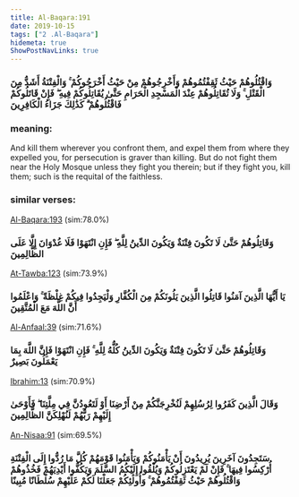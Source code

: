```yaml
---
title: Al-Baqara:191
date: 2019-10-15
tags: ["2 .Al-Baqara"]
hidemeta: true 
ShowPostNavLinks: true 
---
```

### وَاقْتُلُوهُمْ حَيْثُ ثَقِفْتُمُوهُمْ وَأَخْرِجُوهُمْ مِنْ حَيْثُ أَخْرَجُوكُمْ ۚ وَالْفِتْنَةُ أَشَدُّ مِنَ الْقَتْلِ ۚ وَلَا تُقَاتِلُوهُمْ عِنْدَ الْمَسْجِدِ الْحَرَامِ حَتَّىٰ يُقَاتِلُوكُمْ فِيهِ ۖ فَإِنْ قَاتَلُوكُمْ فَاقْتُلُوهُمْ ۗ كَذَٰلِكَ جَزَاءُ الْكَافِرِينَ
### meaning: 
And kill them wherever you confront them, and expel them from where they expelled you, for persecution is graver than killing. But do not fight them near the Holy Mosque unless they fight you therein; but if they fight you, kill them; such is the requital of the faithless.
### similar verses: 

[Al-Baqara:193](/2/193) (sim:78.0%)

### وَقَاتِلُوهُمْ حَتَّىٰ لَا تَكُونَ فِتْنَةٌ وَيَكُونَ الدِّينُ لِلَّهِ ۖ فَإِنِ انْتَهَوْا فَلَا عُدْوَانَ إِلَّا عَلَى الظَّالِمِينَ

[At-Tawba:123](/9/123) (sim:73.9%)

### يَا أَيُّهَا الَّذِينَ آمَنُوا قَاتِلُوا الَّذِينَ يَلُونَكُمْ مِنَ الْكُفَّارِ وَلْيَجِدُوا فِيكُمْ غِلْظَةً ۚ وَاعْلَمُوا أَنَّ اللَّهَ مَعَ الْمُتَّقِينَ

[Al-Anfaal:39](/8/39) (sim:71.6%)

### وَقَاتِلُوهُمْ حَتَّىٰ لَا تَكُونَ فِتْنَةٌ وَيَكُونَ الدِّينُ كُلُّهُ لِلَّهِ ۚ فَإِنِ انْتَهَوْا فَإِنَّ اللَّهَ بِمَا يَعْمَلُونَ بَصِيرٌ

[Ibrahim:13](/14/13) (sim:70.9%)

### وَقَالَ الَّذِينَ كَفَرُوا لِرُسُلِهِمْ لَنُخْرِجَنَّكُمْ مِنْ أَرْضِنَا أَوْ لَتَعُودُنَّ فِي مِلَّتِنَا ۖ فَأَوْحَىٰ إِلَيْهِمْ رَبُّهُمْ لَنُهْلِكَنَّ الظَّالِمِينَ

[An-Nisaa:91](/4/91) (sim:69.5%)

### سَتَجِدُونَ آخَرِينَ يُرِيدُونَ أَنْ يَأْمَنُوكُمْ وَيَأْمَنُوا قَوْمَهُمْ كُلَّ مَا رُدُّوا إِلَى الْفِتْنَةِ أُرْكِسُوا فِيهَا ۚ فَإِنْ لَمْ يَعْتَزِلُوكُمْ وَيُلْقُوا إِلَيْكُمُ السَّلَمَ وَيَكُفُّوا أَيْدِيَهُمْ فَخُذُوهُمْ وَاقْتُلُوهُمْ حَيْثُ ثَقِفْتُمُوهُمْ ۚ وَأُولَٰئِكُمْ جَعَلْنَا لَكُمْ عَلَيْهِمْ سُلْطَانًا مُبِينًا
